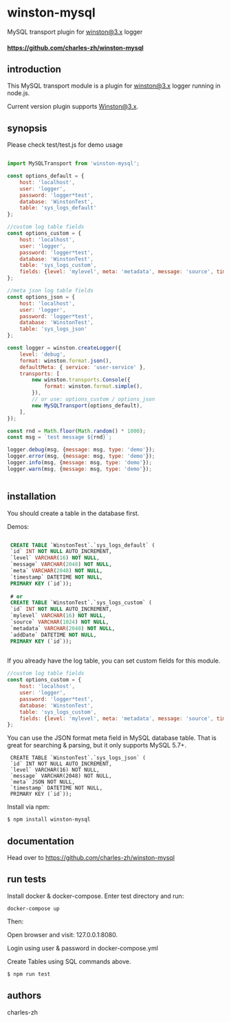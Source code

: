 # winston-mysql
MySQL transport plugin for winston@3.x logger

#### <https://github.com/charles-zh/winston-mysql> #

introduction
------------
This MySQL transport module is a plugin for winston@3.x logger running in node.js.

Current version plugin supports Winston@3.x.

synopsis
--------

Please check test/test.js for demo usage

```js

import MySQLTransport from 'winston-mysql';

const options_default = {
    host: 'localhost',
    user: 'logger',
    password: 'logger*test',
    database: 'WinstonTest',
    table: 'sys_logs_default'
};

//custom log table fields
const options_custom = {
    host: 'localhost',
    user: 'logger',
    password: 'logger*test',
    database: 'WinstonTest',
    table: 'sys_logs_custom',
    fields: {level: 'mylevel', meta: 'metadata', message: 'source', timestamp: 'addDate'}
};

//meta json log table fields
const options_json = {
    host: 'localhost',
    user: 'logger',
    password: 'logger*test',
    database: 'WinstonTest',
    table: 'sys_logs_json'
};

const logger = winston.createLogger({
    level: 'debug',
    format: winston.format.json(),
    defaultMeta: { service: 'user-service' },
    transports: [
        new winston.transports.Console({
            format: winston.format.simple(),
        }),
        // or use: options_custom / options_json
        new MySQLTransport(options_default),
    ],
});

const rnd = Math.floor(Math.random() * 1000);
const msg = `test message ${rnd}`;

logger.debug(msg, {message: msg, type: 'demo'});
logger.error(msg, {message: msg, type: 'demo'});
logger.info(msg, {message: msg, type: 'demo'});
logger.warn(msg, {message: msg, type: 'demo'});



```

installation
------------
You should create a table in the database first.

Demos:
```SQL

 CREATE TABLE `WinstonTest`.`sys_logs_default` (
 `id` INT NOT NULL AUTO_INCREMENT,
 `level` VARCHAR(16) NOT NULL,
 `message` VARCHAR(2048) NOT NULL,
 `meta` VARCHAR(2048) NOT NULL,
 `timestamp` DATETIME NOT NULL,
 PRIMARY KEY (`id`));
 
 # or
 CREATE TABLE `WinstonTest`.`sys_logs_custom` (
 `id` INT NOT NULL AUTO_INCREMENT,
 `mylevel` VARCHAR(16) NOT NULL,
 `source` VARCHAR(1024) NOT NULL,
 `metadata` VARCHAR(2048) NOT NULL,
 `addDate` DATETIME NOT NULL,
 PRIMARY KEY (`id`));
 
```
If you already have the log table, you can set custom fields for this module.

```js
//custom log table fields
const options_custom = {
    host: 'localhost',
    user: 'logger',
    password: 'logger*test',
    database: 'WinstonTest',
    table: 'sys_logs_custom',
    fields: {level: 'mylevel', meta: 'metadata', message: 'source', timestamp: 'addDate'}
};

```

You can use the JSON format meta field in MySQL database table. 
That is great for searching & parsing, but it only supports MySQL 5.7+.

```
 CREATE TABLE `WinstonTest`.`sys_logs_json` (
 `id` INT NOT NULL AUTO_INCREMENT,
 `level` VARCHAR(16) NOT NULL,
 `message` VARCHAR(2048) NOT NULL,
 `meta` JSON NOT NULL,
 `timestamp` DATETIME NOT NULL,
 PRIMARY KEY (`id`));

```

Install via npm:

```sh
$ npm install winston-mysql
```

documentation
-------------

Head over to <https://github.com/charles-zh/winston-mysql>

run tests
-------------
Install docker & docker-compose.
Enter test directory and run:

```
docker-compose up

```

Then:

Open browser and visit: 127.0.0.1:8080. 

Login using user & password in docker-compose.yml

Create Tables using SQL commands above.

```sh
$ npm run test
```

authors
-------

charles-zh



